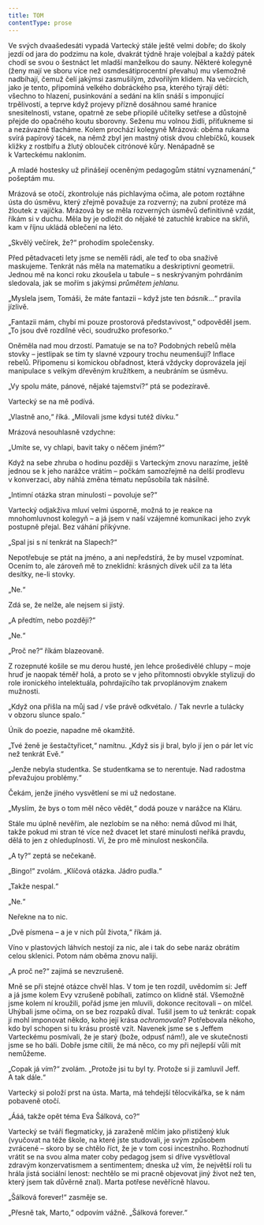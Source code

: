```yaml
---
title: TOM
contentType: prose
---
```


<section>

Ve svých dvaašedesáti vypadá Vartecký stále ještě velmi dobře; do školy jezdí od jara do podzimu na kole, dvakrát týdně hraje volejbal a každý pátek chodí se svou o šestnáct let mladší manželkou do sauny. Některé kolegyně (ženy mají ve sboru více než osmdesátiprocentní převahu) mu všemožně nadbíhají, čemuž čelí jakýmsi zasmušilým, zdvořilým klidem. Na večírcích, jako je tento, připomíná velkého dobráckého psa, kterého týrají děti: všechno to hlazení, pusinkování a sedání na klín snáší s imponující trpělivostí, a teprve když projevy přízně dosáhnou samé hranice snesitelnosti, vstane, opatrně ze sebe přiopilé učitelky setřese a důstojně přejde do opačného koutu sborovny. Seženu mu volnou židli, přiťukneme si a nezávazně tlacháme. Kolem prochází kolegyně Mrázová: oběma rukama svírá papírový tácek, na němž zbyl jen mastný otisk dvou chlebíčků, kousek kližky z rostbífu a žlutý oblouček citrónové kůry. Nenápadně se k Varteckému nakloním.

„A mladé hostesky už přinášejí oceněným pedagogům státní vyznamenání,“ pošeptám mu.

Mrázová se otočí, zkontroluje nás pichlavýma očima, ale potom roztáhne ústa do úsměvu, který zřejmě považuje za rozverný; na zubní protéze má žloutek z vajíčka. Mrázová by se měla rozverných úsměvů definitivně vzdát, říkám si v duchu. Měla by je odložit do nějaké té zatuchlé krabice na skříň, kam v říjnu ukládá oblečení na léto.

„Skvělý večírek, že?“ prohodím společensky.

Před pětadvaceti lety jsme se neměli rádi, ale teď to oba snaživě maskujeme. Tenkrát nás měla na matematiku a deskriptivní geometrii. Jednou mě na konci roku zkoušela u tabule – s neskrývaným pohrdáním sledovala, jak se mořím s jakýmsi _průmětem jehlanu._

„Myslela jsem, Tomáši, že máte fantazii – když jste ten _básník_…“ pravila jízlivě.

„Fantazii mám, chybí mi pouze prostorová představivost,“ odpověděl jsem. „To jsou dvě rozdílné věci, soudružko profesorko.“

Oněměla nad mou drzostí. Pamatuje se na to? Podobných rebelů měla stovky – jestlipak se tím ty slavné vzpoury trochu neumenšují? Inflace rebelů. Připomenu si komickou obřadnost, která vždycky doprovázela její manipulace s velkým dřevěným kružítkem, a ne­ubráním se úsměvu.

„Vy spolu máte, pánové, nějaké tajemství?“ ptá se podezíravě.

Vartecký se na mě podívá.

„Vlastně ano,“ říká. „Milovali jsme kdysi tutéž dívku.“

Mrázová nesouhlasně vzdychne:

„Umíte se, vy chlapi, bavit taky o něčem jiném?“

</section>

<section>

Když na sebe zhruba o hodinu později s Varteckým znovu narazíme, ještě jednou se k jeho narážce vrátím – počkám samozřejmě na delší prodlevu v konverzaci, aby náhlá změna tématu nepůsobila tak násilně.

„Intimní otázka stran minulosti – povoluje se?“

Vartecký odjakživa mluví velmi úsporně, možná to je reakce na mnohomluvnost kolegyň – a já jsem v naší vzájemné komunikaci jeho zvyk postupně přejal. Bez váhání přikývne.

„Spal jsi s ní tenkrát na Slapech?“

Nepotřebuje se ptát na jméno, a ani nepředstírá, že by musel vzpomínat. Ocením to, ale zároveň mě to zneklidní: krásných dívek učil za ta léta desítky, ne-li stovky.

„Ne.“

Zdá se, že nelže, ale nejsem si jistý.

„A předtím, nebo později?“

„Ne.“

„Proč ne?“ říkám blazeovaně.

Z rozepnuté košile se mu derou husté, jen lehce prošedivělé chlupy – moje hruď je naopak téměř holá, a proto se v jeho přítomnosti obvykle stylizuji do role ironického intelektuála, pohrdajícího tak prvoplánovým znakem mužnosti.

„Když ona přišla na můj sad / vše právě odkvétalo. / Tak nevrle a tulácky v obzoru slunce spalo.“

Únik do poezie, napadne mě okamžitě.

„Tvé ženě je šestačtyřicet,“ namítnu. „Když sis ji bral, bylo jí jen o pár let víc než tenkrát Evě.“

„Jenže nebyla studentka. Se studentkama se to nerentuje. Nad radostma převažujou problémy.“

Čekám, jenže jiného vysvětlení se mi už nedostane.

„Myslím, že bys o tom měl něco vědět,“ dodá pouze v narážce na Kláru.

Stále mu úplně nevěřím, ale nezlobím se na něho: nemá důvod mi lhát, takže pokud mi stran té více než dvacet let staré minulosti neříká pravdu, dělá to jen z ohleduplnosti. Ví, že pro mě minulost neskončila.

„A ty?“ zeptá se nečekaně.

„Bingo!“ zvolám. „Klíčová otázka. Jádro pudla.“

„Takže nespal.“

„Ne.“

Neřekne na to nic.

„Dvě písmena – a je v nich půl života,“ říkám já.

Víno v plastových láhvích nestojí za nic, ale i tak do sebe naráz obrátím celou sklenici. Potom nám oběma znovu naliji.

„A proč ne?“ zajímá se nevzrušeně.

Mně se při stejné otázce chvěl hlas. V tom je ten rozdíl, uvědomím si: Jeff a já jsme kolem Evy vzrušeně pobíhali, zatímco on klidně stál. Všemožně jsme kolem ní kroužili, pořád jsme jen mluvili, dokonce recitovali – on mlčel. Uhýbali jsme očima, on se bez rozpaků díval. Tušil jsem to už tenkrát: copak jí mohl imponovat někdo, koho její krása _ochromovala_? Potřebovala někoho, kdo byl schopen si tu krásu prostě vzít. Navenek jsme se s Jeffem Varteckému posmívali, že je starý (bože, odpusť nám!), ale ve skutečnosti jsme se ho báli. Dobře jsme cítili, že má něco, co my při nejlepší vůli mít nemůžeme.

„Copak já vím?“ zvolám. „Protože jsi tu byl ty. Protože si ji zamluvil Jeff. A tak dále.“

Vartecký si položí prst na ústa. Marta, má tehdejší tělocvikářka, se k nám pobaveně otočí.

„Ááá, takže opět téma Eva Šálková, co?“

Vartecký se tváří flegmaticky, já zaraženě mlčím jako přistižený kluk (vyučovat na téže škole, na které jste studovali, je svým způsobem zvrácené – skoro by se chtělo říct, že je v tom cosi incestního. Rozhodnutí vrátit se na svou alma mater coby pedagog jsem si dříve vysvětloval zdravým konzervatismem a sentimentem; dneska už vím, že největší roli tu hrála jistá sociální lenost: nechtělo se mi pracně objevovat jiný život než ten, který jsem tak důvěrně znal). Marta potřese nevěřícně hlavou.

„Šálková forever!“ zasměje se.

„Přesně tak, Marto,“ odpovím vážně. „Šálková forever.“

</section>
